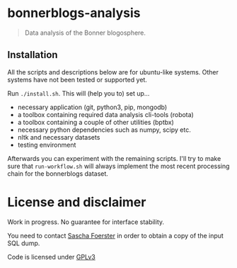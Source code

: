 # bonnerblogs-analysis

> Data analysis of the Bonner blogosphere.

## Installation

All the scripts and descriptions below are for ubuntu-like systems. Other systems have not been tested or supported yet.

Run `./install.sh`. This will (help you to) set up...

- necessary application (git, python3, pip, mongodb)
- a toolbox containing required data analysis cli-tools (robota)
- a toolbox containing a couple of other utilities (bptbx)
- necessary python dependencies such as numpy, scipy etc.
- nltk and necessary datasets
- testing environment

Afterwards you can experiment with the remaining scripts. I'll try to make sure that `run-workflow.sh` will always implement the most recent processing chain for the bonnerblogs dataset.

# License and disclaimer

Work in progress. No guarantee for interface stability.

You need to contact [Sascha Foerster](https://github.com/saschafoerster) in order to obtain a copy of the input SQL dump.

Code is licensed under [GPLv3](https://github.com/BastiTee/bonnerblogs-analysis/blob/master/LICENSE)

